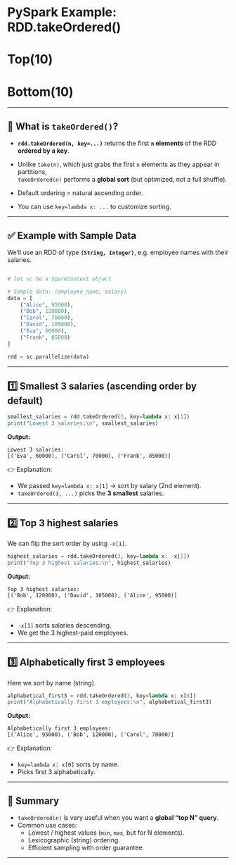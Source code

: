 # PySpark Example: RDD.takeOrdered()
# Top(10)
# Bottom(10)

-------

## 🔑 What is `takeOrdered()`?
- **`rdd.takeOrdered(n, key=...)`** returns the first **`n` elements** of the RDD **ordered by a key**.  

- Unlike `take(n)`, which just grabs the first `n` elements as they appear in partitions,  
  `takeOrdered(n)` performs a **global sort** (but optimized, not a full shuffle).  
- Default ordering = natural ascending order.  
- You can use `key=lambda x: ...` to customize sorting.

---

## ✅ Example with Sample Data
We’ll use an RDD of type **`(String, Integer)`**, e.g. employee names with their salaries.

```python

# let sc be a SparkContext object

# Sample data: (employee_name, salary)
data = [
    ("Alice", 95000),
    ("Bob", 120000),
    ("Carol", 70000),
    ("David", 105000),
    ("Eva", 60000),
    ("Frank", 85000)
]

rdd = sc.parallelize(data)
```

---

## 1️⃣ Smallest 3 salaries (ascending order by default)
```python
smallest_salaries = rdd.takeOrdered(3, key=lambda x: x[1])
print("Lowest 3 salaries:\n", smallest_salaries)
```

**Output:**

```
Lowest 3 salaries: 
[('Eva', 60000), ('Carol', 70000), ('Frank', 85000)]
```

👉 Explanation:
- We passed `key=lambda x: x[1]` → sort by salary (2nd element).  
- `takeOrdered(3, ...)` picks the **3 smallest** salaries.

---

## 2️⃣ Top 3 highest salaries
We can flip the sort order by using `-x[1]`.

```python
highest_salaries = rdd.takeOrdered(3, key=lambda x: -x[1])
print("Top 3 highest salaries:\n", highest_salaries)
```

**Output:**
```
Top 3 highest salaries: 
[('Bob', 120000), ('David', 105000), ('Alice', 95000)]
```

👉 Explanation:
- `-x[1]` sorts salaries descending.  
- We get the 3 highest-paid employees.

---

## 3️⃣ Alphabetically first 3 employees
Here we sort by name (string).

```python
alphabetical_first3 = rdd.takeOrdered(3, key=lambda x: x[0])
print("Alphabetically first 3 employees:\n", alphabetical_first3)
```

**Output:**
```
Alphabetically first 3 employees: 
[('Alice', 95000), ('Bob', 120000), ('Carol', 70000)]
```

👉 Explanation:
- `key=lambda x: x[0]` sorts by name.  
- Picks first 3 alphabetically.

---

## 🔎 Summary
- `takeOrdered(n)` is very useful when you want a **global “top N” query**.  
- Common use cases:
  - Lowest / highest values (`min`, `max`, but for N elements).  
  - Lexicographic (string) ordering.  
  - Efficient sampling with order guarantee.

---
